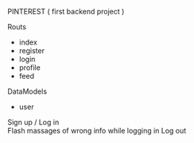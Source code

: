 PINTEREST ( first backend project )

Routs
- index
- register
- login
- profile
- feed

DataModels
- user

Sign up / Log in  
Flash massages of wrong info while logging in
Log out
